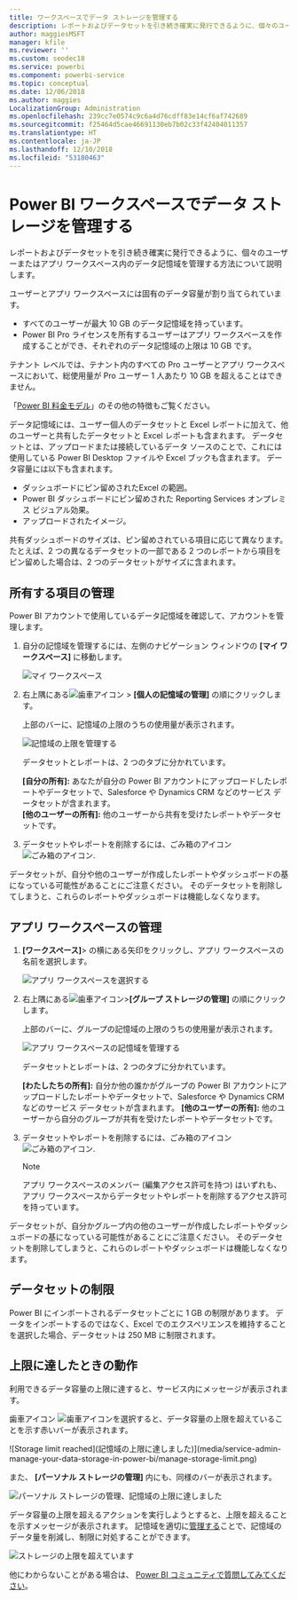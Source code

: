 ```yaml
---
title: ワークスペースでデータ ストレージを管理する
description: レポートおよびデータセットを引き続き確実に発行できるように、個々のユーザーまたはアプリ ワークスペース内のデータ記憶域を管理する方法について説明します。
author: maggiesMSFT
manager: kfile
ms.reviewer: ''
ms.custom: seodec18
ms.service: powerbi
ms.component: powerbi-service
ms.topic: conceptual
ms.date: 12/06/2018
ms.author: maggies
LocalizationGroup: Administration
ms.openlocfilehash: 239cc7e0574c9c6a4d76cdff83e14cf6af742689
ms.sourcegitcommit: f25464d5cae46691130eb7b02c33f42404011357
ms.translationtype: HT
ms.contentlocale: ja-JP
ms.lasthandoff: 12/10/2018
ms.locfileid: "53180463"
---
```

# <a name="manage-data-storage-in-power-bi-workspaces"></a>Power BI ワークスペースでデータ ストレージを管理する

レポートおよびデータセットを引き続き確実に発行できるように、個々のユーザーまたはアプリ ワークスペース内のデータ記憶域を管理する方法について説明します。

ユーザーとアプリ ワークスペースには固有のデータ容量が割り当てられています。

* すべてのユーザーが最大 10 GB のデータ記憶域を持っています。
* Power BI Pro ライセンスを所有するユーザーはアプリ ワークスペースを作成することができ、それぞれのデータ記憶域の上限は 10 GB です。

テナント レベルでは、テナント内のすべての Pro ユーザーとアプリ ワークスペースにおいて、総使用量が Pro ユーザー 1 人あたり 10 GB を超えることはできません。

「[Power BI 料金モデル](https://powerbi.microsoft.com/pricing)」のその他の特徴もご覧ください。

データ記憶域には、ユーザー個人のデータセットと Excel レポートに加えて、他のユーザーと共有したデータセットと Excel レポートも含まれます。 データセットとは、アップロードまたは接続しているデータ ソースのことで、これには使用している Power BI Desktop ファイルや Excel ブックも含まれます。 データ容量には以下も含まれます。

* ダッシュボードにピン留めされたExcel の範囲。
* Power BI ダッシュボードにピン留めされた Reporting Services オンプレミス ビジュアル効果。
* アップロードされたイメージ。

共有ダッシュボードのサイズは、ピン留めされている項目に応じて異なります。 たとえば、2 つの異なるデータセットの一部である 2 つのレポートから項目をピン留めした場合は、2 つのデータセットがサイズに含まれます。

<a name="manage"/>

## <a name="manage-items-owned-by-you"></a>所有する項目の管理
Power BI アカウントで使用しているデータ記憶域を確認して、アカウントを管理します。

1. 自分の記憶域を管理するには、左側のナビゲーション ウィンドウの **[マイ ワークスペース]** に移動します。
   
    ![マイ ワークスペース](media/service-admin-manage-your-data-storage-in-power-bi/pbi_myworkspace.png)
2. 右上隅にある![歯車アイコン](media/service-admin-manage-your-data-storage-in-power-bi/pbi_gearicon.png) \> **[個人の記憶域の管理]** の順にクリックします。
   
    上部のバーに、記憶域の上限のうちの使用量が表示されます。
   
    ![記憶域の上限を管理する](media/service-admin-manage-your-data-storage-in-power-bi/pbi_persnlstorage.png)
   
    データセットとレポートは、2 つのタブに分かれています。
   
    **[自分の所有]:** あなたが自分の Power BI アカウントにアップロードしたレポートやデータセットで、Salesforce や Dynamics CRM などのサービス データセットが含まれます。  
    **[他のユーザーの所有]:** 他のユーザーから共有を受けたレポートやデータセットです。
3. データセットやレポートを削除するには、ごみ箱のアイコン ![ごみ箱のアイコン](media/service-admin-manage-your-data-storage-in-power-bi/pbi_deleteicon.png).

データセットが、自分や他のユーザーが作成したレポートやダッシュボードの基になっている可能性があることにご注意ください。 そのデータセットを削除してしまうと、これらのレポートやダッシュボードは機能しなくなります。

## <a name="manage-your-app-workspace"></a>アプリ ワークスペースの管理
1. **[ワークスペース]**\> の横にある矢印をクリックし、アプリ ワークスペースの名前を選択します。
   
    ![アプリ ワークスペースを選択する](media/service-admin-manage-your-data-storage-in-power-bi/pbi_groupworkspaces.png)
2. 右上隅にある![歯車アイコン](media/service-admin-manage-your-data-storage-in-power-bi/pbi_gearicon.png)\>**[グループ ストレージの管理]** の順にクリックします。
   
    上部のバーに、グループの記憶域の上限のうちの使用量が表示されます。
   
    ![アプリ ワークスペースの記憶域を管理する](media/service-admin-manage-your-data-storage-in-power-bi/pbi_groupstorage.png)
   
    データセットとレポートは、2 つのタブに分かれています。
   
    **[わたしたちの所有]:** 自分か他の誰かがグループの Power BI アカウントにアップロードしたレポートやデータセットで、Salesforce や Dynamics CRM などのサービス データセットが含まれます。
    **[他のユーザーの所有]:** 他のユーザーから自分のグループが共有を受けたレポートやデータセットです。
3. データセットやレポートを削除するには、ごみ箱のアイコン ![ごみ箱のアイコン](media/service-admin-manage-your-data-storage-in-power-bi/pbi_deleteicon.png).
   
   > [!NOTE]
   > アプリ ワークスペースのメンバー (編集アクセス許可を持つ) はいずれも、アプリ ワークスペースからデータセットやレポートを削除するアクセス許可を持っています。
   > 
   > 

データセットが、自分かグループ内の他のユーザーが作成したレポートやダッシュボードの基になっている可能性があることにご注意ください。 そのデータセットを削除してしまうと、これらのレポートやダッシュボードは機能しなくなります。

## <a name="dataset-limits"></a>データセットの制限
Power BI にインポートされるデータセットごとに 1 GB の制限があります。 データをインポートするのではなく、Excel でのエクスペリエンスを維持することを選択した場合、データセットは 250 MB に制限されます。

## <a name="what-happens-when-you-hit-a-limit"></a>上限に達したときの動作
利用できるデータ容量の上限に達すると、サービス内にメッセージが表示されます。 

歯車アイコン ![歯車アイコン](media/service-admin-manage-your-data-storage-in-power-bi/pbi_gearicon.png)を選択すると、データ容量の上限を超えていることを示す赤いバーが表示されます。

![Storage limit reached]\(記憶域の上限に達しました\)](media/service-admin-manage-your-data-storage-in-power-bi/manage-storage-limit.png)

また、 **[パーソナル ストレージの管理]** 内にも、同様のバーが表示されます。

 ![パーソナル ストレージの管理、記憶域の上限に達しました](media/service-admin-manage-your-data-storage-in-power-bi/manage-storage-limit2.png)

 データ容量の上限を超えるアクションを実行しようとすると、上限を超えることを示すメッセージが表示されます。 記憶域を適切に[管理する](#manage)ことで、記憶域のデータ量を削減し、制限に対処することができます。

 ![ストレージの上限を超えています](media/service-admin-manage-your-data-storage-in-power-bi/powerbi-pro-over-limit.png)

 他にわからないことがある場合は、 [Power BI コミュニティで質問してみてください](http://community.powerbi.com/)。

